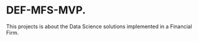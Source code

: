 # DEF-MFS-MVP.
This projects is about the Data Science solutions implemented in a Financial Firm.



